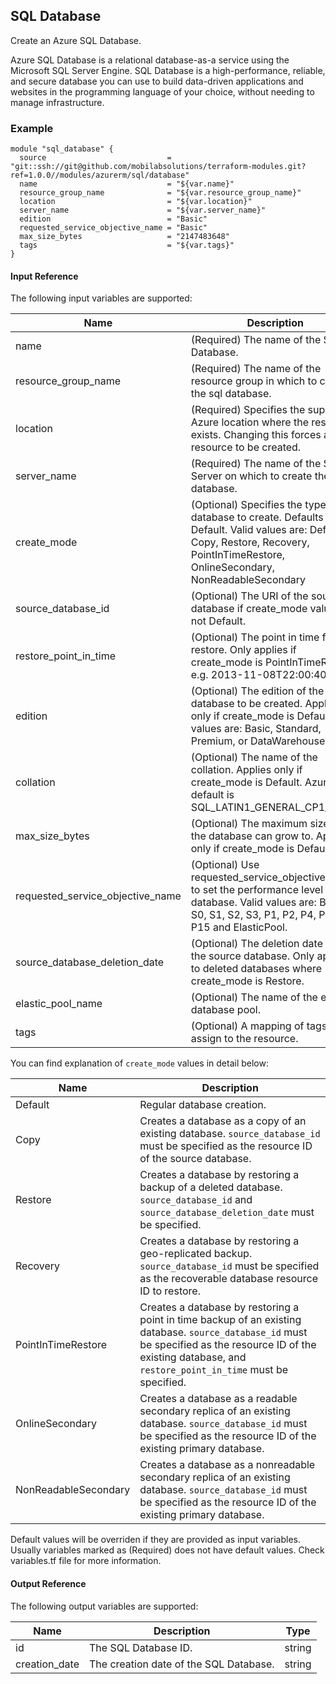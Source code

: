 ## SQL Database
Create an Azure SQL Database.

Azure SQL Database is a relational database-as-a service using the Microsoft SQL Server Engine. SQL Database is a high-performance, reliable, and secure database you can use to build data-driven applications and websites in the programming language of your choice, without needing to manage infrastructure.

### Example
```hcl
module "sql_database" {
  source                           = "git::ssh://git@github.com/mobilabsolutions/terraform-modules.git?ref=1.0.0//modules/azurerm/sql/database"
  name                             = "${var.name}"
  resource_group_name              = "${var.resource_group_name}"
  location                         = "${var.location}"
  server_name                      = "${var.server_name}"
  edition                          = "Basic"
  requested_service_objective_name = "Basic"
  max_size_bytes                   = "2147483648"
  tags                             = "${var.tags}"
}
```

#### Input Reference
The following input variables are supported:

Name | Description | Type 
----------------- | --------- | -------- 
name  | (Required) The name of the SQL Database. | string 
resource_group_name | (Required) The name of the resource group in which to create the sql database. | string
location | (Required) Specifies the supported Azure location where the resource exists. Changing this forces a new resource to be created. | string
server_name | (Required) The name of the SQL Server on which to create the database. | string
create_mode | (Optional) Specifies the type of database to create. Defaults to Default. Valid values are: Default, Copy, Restore, Recovery, PointInTimeRestore, OnlineSecondary, NonReadableSecondary | string
source_database_id | (Optional) The URI of the source database if create_mode value is not Default. | string
restore_point_in_time | (Optional) The point in time for the restore. Only applies if create_mode is PointInTimeRestore e.g. 2013-11-08T22:00:40Z | string
edition | (Optional) The edition of the database to be created. Applies only if create_mode is Default. Valid values are: Basic, Standard, Premium, or DataWarehouse. | string
collation | (Optional) The name of the collation. Applies only if create_mode is Default. Azure default is SQL_LATIN1_GENERAL_CP1_CI_AS. | string
max_size_bytes | (Optional) The maximum size that the database can grow to. Applies only if create_mode is Default. | string
requested_service_objective_name | (Optional) Use requested_service_objective_name to set the performance level for the database. Valid values are: Basic, S0, S1, S2, S3, P1, P2, P4, P6, P11, P15 and ElasticPool. | string
source_database_deletion_date | (Optional) The deletion date time of the source database. Only applies to deleted databases where create_mode is Restore. | string
elastic_pool_name | (Optional) The name of the elastic database pool. | string
tags | (Optional) A mapping of tags to assign to the resource. | map

You can find explanation of `create_mode` values in detail below:

Name | Description  
----------------- | --------- 
Default | Regular database creation.
Copy | Creates a database as a copy of an existing database. `source_database_id` must be specified as the resource ID of the source database.
Restore | Creates a database by restoring a backup of a deleted database. `source_database_id` and `source_database_deletion_date` must be specified. 
Recovery | Creates a database by restoring a geo-replicated backup. `source_database_id` must be specified as the recoverable database resource ID to restore.
PointInTimeRestore | Creates a database by restoring a point in time backup of an existing database. `source_database_id` must be specified as the resource ID of the existing database, and `restore_point_in_time` must be specified.
OnlineSecondary | Creates a database as a readable secondary replica of an existing database. `source_database_id` must be specified as the resource ID of the existing primary database.
NonReadableSecondary | Creates a database as a nonreadable secondary replica of an existing database. `source_database_id` must be specified as the resource ID of the existing primary database.

Default values will be overriden if they are provided as input variables. Usually variables marked as (Required) does not have default values. Check variables.tf file for more information.

#### Output Reference
The following output variables are supported:

Name | Description | Type
----------------- | --------- | --------
id | The SQL Database ID. | string
creation_date | The creation date of the SQL Database. | string
